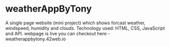 # weatherAppByTony

A single page website (mini project) which shows forcast weather, windspeed, humidity and clouds.
Technology used: HTML, CSS, JavaScript and API.
webpage is live you can checkout here - weatherappbytony.42web.io
